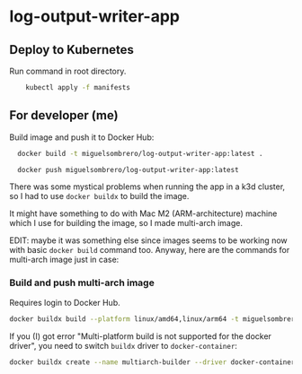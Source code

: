 # log-output-writer-app

## Deploy to Kubernetes

Run command in root directory.

```bash
    kubectl apply -f manifests
```

## For developer (me)

Build image and push it to Docker Hub:

```bash
  docker build -t miguelsombrero/log-output-writer-app:latest .
```

```bash
  docker push miguelsombrero/log-output-writer-app:latest
```

There was some mystical problems when running the app in a k3d cluster, so I had to use `docker buildx` to build the
image.

It might have something to do with Mac M2 (ARM-architecture) machine which I use for building the image, so I made
multi-arch image.

EDIT: maybe it was something else since images seems to be working now with basic `docker build` command too.
Anyway, here are the commands for multi-arch image just in case:

### Build and push multi-arch image

Requires login to Docker Hub.

```bash
docker buildx build --platform linux/amd64,linux/arm64 -t miguelsombrero/log-output-writer-app:latest --push .
```

If you (I) got error "Multi-platform build is not supported for the docker driver", you need to switch `buildx` driver
to `docker-container`:

```bash
docker buildx create --name multiarch-builder --driver docker-container --use
```
